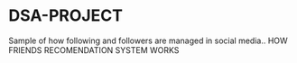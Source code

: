 # DSA-PROJECT

Sample of how following and followers are managed in social media..
	HOW FRIENDS RECOMENDATION SYSTEM WORKS
